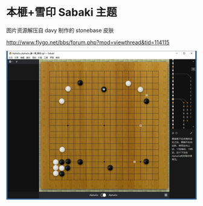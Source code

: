# 本榧+雪印 Sabaki 主题

图片资源解压自 davy 制作的 stonebase 皮肤

http://www.flygo.net/bbs/forum.php?mod=viewthread&tid=114115

![](./screenshot.jpg)
